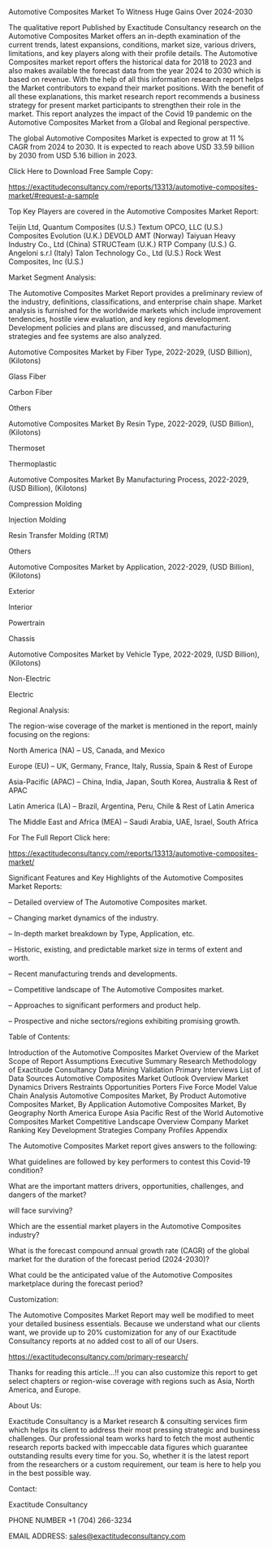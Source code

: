 Automotive Composites Market To Witness Huge Gains Over 2024-2030

The qualitative report Published by Exactitude Consultancy research on the Automotive Composites Market offers an in-depth examination of the current trends, latest expansions, conditions, market size, various drivers, limitations, and key players along with their profile details. The Automotive Composites market report offers the historical data for 2018 to 2023 and also makes available the forecast data from the year 2024 to 2030 which is based on revenue. With the help of all this information research report helps the Market contributors to expand their market positions. With the benefit of all these explanations, this market research report recommends a business strategy for present market participants to strengthen their role in the market. This report analyzes the impact of the Covid 19 pandemic on the Automotive Composites Market from a Global and Regional perspective.

The global Automotive Composites Market is expected to grow at 11 % CAGR from 2024 to 2030. It is expected to reach above USD 33.59 billion by 2030 from USD 5.16 billion in 2023.

Click Here to Download Free Sample Copy:

https://exactitudeconsultancy.com/reports/13313/automotive-composites-market/#request-a-sample

Top Key Players are covered in the Automotive Composites Market Report:

Teijin Ltd, Quantum Composites (U.S.) Textum OPCO, LLC (U.S.) Composites Evolution (U.K.) DEVOLD AMT (Norway) Taiyuan Heavy Industry Co., Ltd (China) STRUCTeam (U.K.) RTP Company (U.S.) G. Angeloni s.r.l (Italy) Talon Technology Co., Ltd (U.S.) Rock West Composites, Inc (U.S.)

Market Segment Analysis:

The Automotive Composites Market Report provides a preliminary review of the industry, definitions, classifications, and enterprise chain shape. Market analysis is furnished for the worldwide markets which include improvement tendencies, hostile view evaluation, and key regions development. Development policies and plans are discussed, and manufacturing strategies and fee systems are also analyzed.

Automotive Composites Market by Fiber Type, 2022-2029, (USD Billion), (Kilotons)

Glass Fiber

Carbon Fiber

Others

Automotive Composites Market By Resin Type, 2022-2029, (USD Billion), (Kilotons)

Thermoset

Thermoplastic

Automotive Composites Market By Manufacturing Process, 2022-2029, (USD Billion), (Kilotons)

Compression Molding

Injection Molding

Resin Transfer Molding (RTM)

Others

Automotive Composites Market by Application, 2022-2029, (USD Billion), (Kilotons)

Exterior

Interior

Powertrain

Chassis

Automotive Composites Market by Vehicle Type, 2022-2029, (USD Billion), (Kilotons)

Non-Electric

Electric

Regional Analysis:

The region-wise coverage of the market is mentioned in the report, mainly focusing on the regions:

North America (NA) – US, Canada, and Mexico

Europe (EU) – UK, Germany, France, Italy, Russia, Spain & Rest of Europe

Asia-Pacific (APAC) – China, India, Japan, South Korea, Australia & Rest of APAC

Latin America (LA) – Brazil, Argentina, Peru, Chile & Rest of Latin America

The Middle East and Africa (MEA) – Saudi Arabia, UAE, Israel, South Africa

For The Full Report Click here:

https://exactitudeconsultancy.com/reports/13313/automotive-composites-market/

Significant Features and Key Highlights of the Automotive Composites Market Reports:

– Detailed overview of The Automotive Composites market.

– Changing market dynamics of the industry.

– In-depth market breakdown by Type, Application, etc.

– Historic, existing, and predictable market size in terms of extent and worth.

– Recent manufacturing trends and developments.

– Competitive landscape of The Automotive Composites market.

– Approaches to significant performers and product help.

– Prospective and niche sectors/regions exhibiting promising growth.

Table of Contents:

Introduction of the Automotive Composites Market
Overview of the Market
Scope of Report
Assumptions
Executive Summary
Research Methodology of Exactitude Consultancy
Data Mining
Validation
Primary Interviews
List of Data Sources
Automotive Composites Market Outlook
Overview
Market Dynamics
Drivers
Restraints
Opportunities
Porters Five Force Model
Value Chain Analysis
Automotive Composites Market, By Product
Automotive Composites Market, By Application
Automotive Composites Market, By Geography
North America
Europe
Asia Pacific
Rest of the World
Automotive Composites Market Competitive Landscape
Overview
Company Market Ranking
Key Development Strategies
Company Profiles
Appendix

The Automotive Composites Market report gives answers to the following:

What guidelines are followed by key performers to contest this Covid-19 condition?

What are the important matters drivers, opportunities, challenges, and dangers of the market?

will face surviving?

Which are the essential market players in the Automotive Composites industry?

What is the forecast compound annual growth rate (CAGR) of the global market for the duration of the forecast period (2024-2030)?

What could be the anticipated value of the Automotive Composites marketplace during the forecast period?

Customization:

The Automotive Composites Market Report may well be modified to meet your detailed business essentials. Because we understand what our clients want, we provide up to 20% customization for any of our Exactitude Consultancy reports at no added cost to all of our Users.

https://exactitudeconsultancy.com/primary-research/

Thanks for reading this article...!! you can also customize this report to get select chapters or region-wise coverage with regions such as Asia, North America, and Europe.

About Us:

Exactitude Consultancy is a Market research & consulting services firm which helps its client to address their most pressing strategic and business challenges. Our professional team works hard to fetch the most authentic research reports backed with impeccable data figures which guarantee outstanding results every time for you. So, whether it is the latest report from the researchers or a custom requirement, our team is here to help you in the best possible way.

Contact:

Exactitude Consultancy

PHONE NUMBER +1 (704) 266-3234

EMAIL ADDRESS: sales@exactitudeconsultancy.com  
